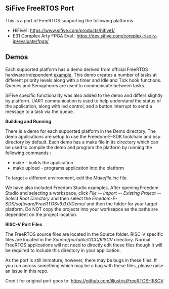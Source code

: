 ## SiFive FreeRTOS Port ##

This is a port of FreeRTOS supporting the following platforms

 - HiFive1: https://www.sifive.com/products/hifive1/
 - E31 Coreplex Arty FPGA Eval : https://dev.sifive.com/coreplex-risc-v-ip/evaluate/fpga/



Demos
-----
Each supported platform has a demo derived from official FreeRTOS hardware independent [example](http://www.freertos.org/Hardware-independent-RTOS-example.html). This demo creates a number of tasks at different priority levels along with a timer and Idle and Tick hook functions. Queues and Semaphores are used to communicate between tasks.

SiFive specific functionality was also added to the demo and differs slightly by platform. UART communication is used to help understand the status of the application, along with led control, and a button interrupt to send a message to a task via the queue.

**Building and Running**

 There is a demo for each supported platform in the Demo directory. The demo applications are setup to use the Freedom-E-SDK toolchain and bsp directory by default. Each demo has a make file in its directory which can be used to compile the demo and program the platform by running the following commands :
 
 - make - builds the application
 - make upload - programs application into the platform

To target a different environment, edit the *Makefile.inc* file.

We have also included Freedom Studio examples. After opening Freedom Studio and selecting a workspace, click *File  -- Import -- Existing Project -- Select Root Directory* and then select the *Freedom-E-SDK/software/FreeRTOSv9.0.0/Demo/* and then the folder for your target platform. Do NOT copy the projects into your worksapce as the paths are dependent on the project location.
 
**RISC-V Port Files**

The FreeRTOS source files are located in the Source folder. RISC-V specific files are located in the _Source/portable/GCC/RISCV_ directory. Normal FreeRTOS applications will not need to directly edit these files though it will be required to include this directory in your application.

As the port is still immature, however, there may be bugs in these files. If you run across something which may be a bug with these files, please raise an issue in this repo.

Credit for original port goes to:
https://github.com/illustris/FreeRTOS-RISCV